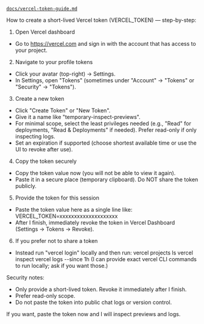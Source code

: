 [`docs/vercel-token-guide.md`](docs/vercel-token-guide.md:1)

How to create a short-lived Vercel token (VERCEL_TOKEN) — step-by-step:

1) Open Vercel dashboard
- Go to https://vercel.com and sign in with the account that has access to your project.

2) Navigate to your profile tokens
- Click your avatar (top-right) -> Settings.
- In Settings, open "Tokens" (sometimes under "Account" -> "Tokens" or "Security" -> "Tokens").

3) Create a new token
- Click "Create Token" or "New Token".
- Give it a name like "temporary-inspect-previews".
- For minimal scope, select the least privileges needed (e.g., "Read" for deployments, "Read & Deployments" if needed). Prefer read-only if only inspecting logs.
- Set an expiration if supported (choose shortest available time or use the UI to revoke after use).

4) Copy the token securely
- Copy the token value now (you will not be able to view it again).
- Paste it in a secure place (temporary clipboard). Do NOT share the token publicly.

5) Provide the token for this session
- Paste the token value here as a single line like:
  VERCEL_TOKEN=xxxxxxxxxxxxxxxxxxxx
- After I finish, immediately revoke the token in Vercel Dashboard (Settings -> Tokens -> Revoke).

6) If you prefer not to share a token
- Instead run "vercel login" locally and then run:
  vercel projects ls
  vercel inspect <deployment-id>
  vercel logs <deployment-url> --since 1h
  (I can provide exact vercel CLI commands to run locally; ask if you want those.)

Security notes:
- Only provide a short-lived token. Revoke it immediately after I finish.
- Prefer read-only scope.
- Do not paste the token into public chat logs or version control.

If you want, paste the token now and I will inspect previews and logs.